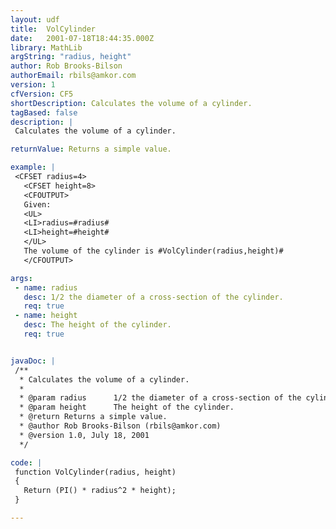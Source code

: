 ```yaml
---
layout: udf
title:  VolCylinder
date:   2001-07-18T18:44:35.000Z
library: MathLib
argString: "radius, height"
author: Rob Brooks-Bilson
authorEmail: rbils@amkor.com
version: 1
cfVersion: CF5
shortDescription: Calculates the volume of a cylinder.
tagBased: false
description: |
 Calculates the volume of a cylinder.

returnValue: Returns a simple value.

example: |
 <CFSET radius=4>
   <CFSET height=8>
   <CFOUTPUT>
   Given:
   <UL>
   <LI>radius=#radius#
   <LI>height=#height#
   </UL>
   The volume of the cylinder is #VolCylinder(radius,height)#
   </CFOUTPUT>

args:
 - name: radius
   desc: 1/2 the diameter of a cross-section of the cylinder.
   req: true
 - name: height
   desc: The height of the cylinder.
   req: true


javaDoc: |
 /**
  * Calculates the volume of a cylinder.
  * 
  * @param radius      1/2 the diameter of a cross-section of the cylinder. 
  * @param height      The height of the cylinder. 
  * @return Returns a simple value. 
  * @author Rob Brooks-Bilson (rbils@amkor.com) 
  * @version 1.0, July 18, 2001 
  */

code: |
 function VolCylinder(radius, height)
 {
   Return (PI() * radius^2 * height);
 }

---
```


